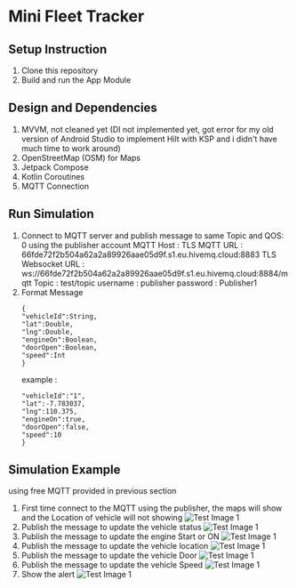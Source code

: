 # Mini Fleet Tracker
## Setup Instruction
1. Clone this repository
2. Build and run the App Module

## Design and Dependencies
1. MVVM, not cleaned yet (DI not implemented yet, got error for my old version of Android Studio to implement Hilt with KSP and i didn't have much time to work around)
2. OpenStreetMap (OSM) for Maps
3. Jetpack Compose
4. Kotlin Coroutines
5. MQTT Connection

## Run Simulation
1. Connect to MQTT server and publish message to same Topic and QOS: 0 using the publisher account
MQTT Host : 
    TLS MQTT URL : 66fde72f2b504a62a2a89926aae05d9f.s1.eu.hivemq.cloud:8883
    TLS Websocket URL : ws://66fde72f2b504a62a2a89926aae05d9f.s1.eu.hivemq.cloud:8884/mqtt
Topic : test/topic
username : publisher
password : Publisher1
2. Format Message
   ```
   {
   "vehicleId":String,
   "lat":Double,
   "lng":Double,
   "engineOn":Boolean,
   "doorOpen":Boolean,
   "speed":Int
   } 
   ```
    example :
   ```{
   "vehicleId":"1",
   "lat":-7.783037,
   "lng":110.375,
   "engineOn":true,
   "doorOpen":false,
   "speed":10
   } 
   ```
## Simulation Example
using free MQTT provided in previous section
1. First time connect to the MQTT using the publisher, the maps will show and the Location of vehicle will not showing
   ![Test Image 1](images/1.jpeg)
2. Publish the message to update the vehicle status
   ![Test Image 1](images/2-1.jpeg)
3. Publish the message to update the engine Start or ON
   ![Test Image 1](images/2.jpeg)
4. Publish the message to update the vehicle location
   ![Test Image 1](images/3.jpeg)
5. Publish the message to update the vehicle Door
   ![Test Image 1](images/4.jpeg)
6. Publish the message to update the vehicle Speed
   ![Test Image 1](images/5.jpeg)
7. Show the alert
   ![Test Image 1](images/5.jpeg)